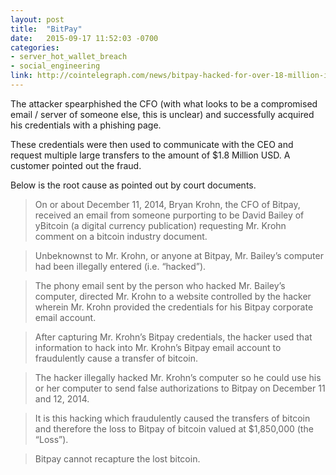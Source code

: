 ```yaml
---
layout: post
title:  "BitPay"
date:   2015-09-17 11:52:03 -0700
categories:
- server_hot_wallet_breach
- social_engineering
link: http://cointelegraph.com/news/bitpay-hacked-for-over-18-million-in-bitcoins
---
```

The attacker spearphished the CFO (with what looks to be a compromised email / server of someone else, this is unclear) and successfully acquired his credentials with a phishing page.

These credentials were then used to communicate with the CEO and request multiple large transfers to the amount of  $1.8 Million USD. A customer pointed out the fraud.

Below is the root cause as pointed out by court documents.

> On or about December 11, 2014, Bryan Krohn, the CFO of Bitpay, received an email from someone purporting to be David Bailey of yBitcoin (a digital currency publication) requesting Mr. Krohn comment on a bitcoin industry document.

> Unbeknownst to Mr. Krohn, or anyone at Bitpay, Mr. Bailey’s computer had been illegally entered (i.e. “hacked”).

> The phony email sent by the person who hacked Mr. Bailey’s computer, directed Mr. Krohn to a website controlled by the hacker wherein Mr. Krohn provided the credentials for his Bitpay corporate email account.

> After capturing Mr. Krohn’s Bitpay credentials, the hacker used that information to hack into Mr. Krohn’s Bitpay email account to fraudulently cause a transfer of bitcoin.

> The hacker illegally hacked Mr. Krohn’s computer so he could use his or her computer to send false authorizations to Bitpay on December 11 and 12, 2014.

> It is this hacking which fraudulently caused the transfers of bitcoin and therefore the loss to Bitpay of bitcoin valued at $1,850,000 (the “Loss”).

> Bitpay cannot recapture the lost bitcoin.
